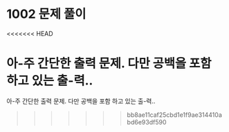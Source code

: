 # 1002 문제 풀이
<<<<<<< HEAD

아-주 간단한 출력 문제. 다만 공백을 포함 하고 있는 출-력..
=======
아-주 간단한 출력 문제. 다만 공백을 포함 하고 있는 출-력..
>>>>>>> bb8ae11caf25cbd1e1f9ae314410abd6e93df590
